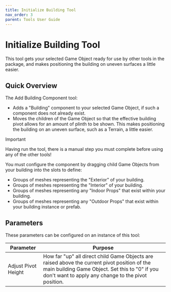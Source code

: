 ```yaml
---
title: Initialize Building Tool
nav_order: 3
parent: Tools User Guide
---
```


# Initialize Building Tool

This tool gets your selected Game Object ready for use by other tools in the package, and makes positioning the building on uneven surfaces a little easier.

## Quick Overview

The Add Building Component tool:

- Adds a "Building" component to your selected Game Object, if such a component does not already exist.
- Moves the children of the Game Object so that the effective building pivot allows for an amount of plinth to be shown. This makes positioning the building on an uneven surface, such as a Terrain, a little easier.

> [!IMPORTANT]
>
> Having run the tool, there is a manual step you must complete before using any of the other tools!

You must configure the component by dragging child Game Objects from your building into the slots to define:

- Groups of meshes representing the "Exterior" of your building.
- Groups of meshes representing the "Interior" of your building.
- Groups of meshes representing any "Indoor Props" that exist within your building.
- Groups of meshes representing any "Outdoor Props" that exist within your building instance or prefab.

## Parameters

These parameters can be configured on an instance of this tool:

| Parameter           | Purpose                                                      |
| ------------------- | ------------------------------------------------------------ |
| Adjust Pivot Height | How far "up" all direct child Game Objects  are raised above the current pivot position of the main building Game Object. Set this to "0" if you don't want to apply any change to the pivot position. |
